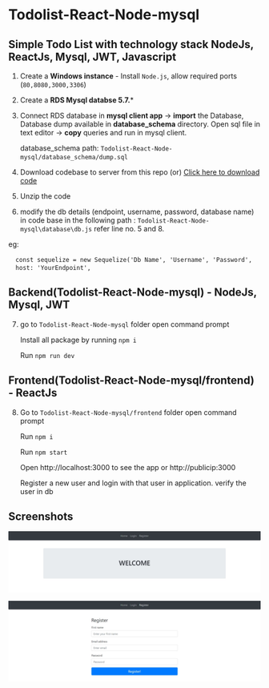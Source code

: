 # Todolist-React-Node-mysql


## Simple Todo List with technology stack **NodeJs, ReactJs, Mysql, JWT, Javascript**

1. Create a **Windows instance** - Install `Node.js`, allow required ports (`80,8080,3000,3306`)

2. Create a **RDS Mysql databse 5.7.***

3. Connect RDS database in **mysql client app** -> **import** the Database, Database dump available in **database_schema** directory. Open sql file in text editor -> **copy** queries and run in mysql client.

   database_schema path: `Todolist-React-Node-mysql/database_schema/dump.sql`
   
5. Download codebase to server from this repo (or)  [Click here to download code](https://codeload.github.com/mohan-balakrishnan/Todolist-React-Node-mysql/zip/refs/heads/main)

6. Unzip the code

7. modify the db details (endpoint, username, password, database name) in code base in the following path : `Todolist-React-Node-mysql\database\db.js`  refer line no. 5 and 8.
   
  eg: 
      
      const sequelize = new Sequelize('Db Name', 'Username', 'Password',
      host: 'YourEndpoint',


## Backend(Todolist-React-Node-mysql) - NodeJs, Mysql, JWT

7. go to `Todolist-React-Node-mysql` folder open command prompt

   Install all package by running `npm i`   

   Run `npm run dev`


## Frontend(Todolist-React-Node-mysql/frontend) - ReactJs

8. Go to `Todolist-React-Node-mysql/frontend` folder  open command prompt

   Run `npm i`

   Run `npm start`

   Open http://localhost:3000  to see the app or http://publicip:3000

   Register a new user and login with that user in application. verify the user in db

## Screenshots

![Home Page](https://raw.githubusercontent.com/mohan-balakrishnan/Todolist-React-Node-mysql/main/home.JPG)

![Register](https://raw.githubusercontent.com/mohan-balakrishnan/Todolist-React-Node-mysql/main/register.JPG)
